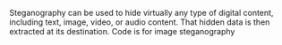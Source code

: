 Steganography can be used to hide virtually any type of digital content, including text, image, video, or audio content. That hidden data is then extracted at its destination.
Code is for image steganography 
